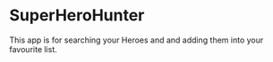 # SuperHeroHunter
This app is for searching your Heroes and and adding them into your favourite list.
